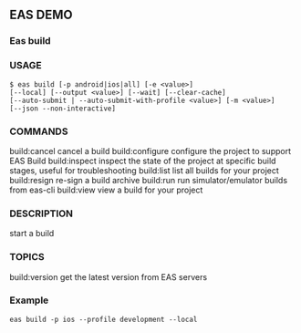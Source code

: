 ## EAS DEMO

### Eas build

### USAGE

```
$ eas build [-p android|ios|all] [-e <value>]
[--local] [--output <value>] [--wait] [--clear-cache]
[--auto-submit | --auto-submit-with-profile <value>] [-m <value>]
[--json --non-interactive]
```

### COMMANDS

build:cancel cancel a build
build:configure configure the project to support EAS Build
build:inspect inspect the state of the project at specific build
stages, useful for troubleshooting
build:list list all builds for your project
build:resign re-sign a build archive
build:run run simulator/emulator builds from eas-cli
build:view view a build for your project

### DESCRIPTION

start a build

### TOPICS

build:version get the latest version from EAS servers

### Example

```
eas build -p ios --profile development --local
```
